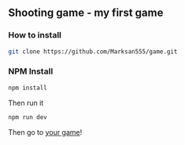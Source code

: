 ## Shooting game - my first game
### How to install ###
```sh
git clone https://github.com/Marksan555/game.git
```
### NPM Install ###
```sh
npm install
```
Then run it
```js
npm run dev
```
Then go to [your game](http://localhost:8080/)!
